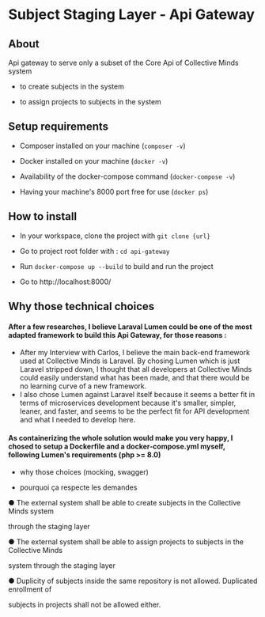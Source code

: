 
# Subject Staging Layer - Api Gateway

  

## About

  

Api gateway to serve only a subset of the Core Api of Collective Minds system

- to create subjects in the system

- to assign projects to subjects in the system

  
  
  
  

## Setup requirements

  

- Composer installed on your machine (`composer -v`)

- Docker installed on your machine (`docker -v`)

- Availability of the docker-compose command (`docker-compose -v`)

- Having your machine's 8000 port free for use (`docker ps`)

  

## How to install

  

- In your workspace, clone the project with `git clone {url}`

- Go to project root folder with : `cd api-gateway`

- Run `docker-compose up --build` to build and run the project

- Go to http://localhost:8000/

  

## Why those technical choices

#### After a few researches, I believe Laraval Lumen could be one of the most adapted framework to build this Api Gateway, for those reasons : 
- After my Interview with Carlos, I believe the main back-end framework used at Collective Minds is Laravel. By chosing Lumen which is just Laravel stripped down, I thought that all developers at Collective Minds could easily understand what has been made, and that there would be no learning curve of a new framework.
- I also chose Lumen against Laravel itself because it seems a better fit in terms of microservices development because it's smaller, simpler, leaner, and faster, and seems to be the perfect fit for API development and what I needed to develop here.
  
#### As containerizing the whole solution would make you very happy, I chosed to setup a Dockerfile and a docker-compose.yml myself, following Lumen's requirements (php >= 8.0)

  

+ why those choices (mocking, swagger)

  
 
+ pourquoi ça respecte les demandes


  

● The external system shall be able to create subjects in the Collective Minds system

through the staging layer

  

● The external system shall be able to assign projects to subjects in the Collective Minds

system through the staging layer

  

● Duplicity of subjects inside the same repository is not allowed. Duplicated enrollment of

subjects in projects shall not be allowed either.
